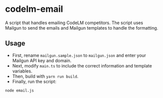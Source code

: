 # codelm-email

A script that handles emailing CodeLM competitors.
The script uses Mailgun to send the emails and Mailgun templates to handle the formatting.

## Usage

- First, rename `mailgun.sample.json` to `mailgun.json` and enter your Mailgun API key and domain.
- Next, modify `main.ts` to include the correct information and template variables.
- Then, build with `yarn run build`.
- Finally, run the script:

```shell script
node email.js
```
